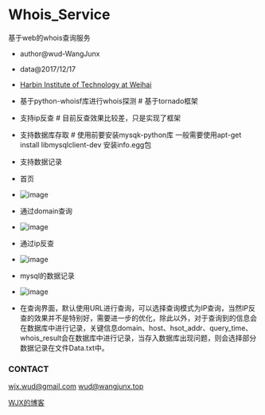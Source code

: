 # Whois_Service
基于web的whois查询服务
* author@wud-WangJunx
* data@2017/12/17
* [Harbin Institute of Technology at Weihai](http://www.hitwh.edu.cn)

* 基于python-whoisf库进行whois探测  #  基于tornado框架
* 支持ip反查  #  目前反查效果比较差，只是实现了框架
* 支持数据库存取  #  使用前要安装mysqk-python库 一般需要使用apt-get install libmysqlclient-dev 安装info.egg包
* 支持数据记录
* 首页
* ![image](https://github.com/WangJunx/Whois-Service/blob/master/index.png)
* 通过domain查询
* ![image](https://github.com/WangJunx/Whois-Service/blob/master/show.png)
* 通过ip反查
* ![image](https://github.com/WangJunx/Whois-Service/blob/master/ip_whois.png)
* mysql的数据记录
* ![image](https://github.com/WangJunx/Whois-Service/blob/master/mysql.png)
* 在查询界面，默认使用URL进行查询，可以选择查询模式为IP查询，当然IP反查的效果并不是特别好，需要进一步的优化，除此以外，对于查询到的信息会在数据库中进行记录，关键信息domain、host、hsot_addr、query_time、whois_result会在数据库中进行记录，当存入数据库出现问题，则会选择部分数据记录在文件Data.txt中。

### CONTACT

wjx.wud@gmail.com
wud@wangjunx.top

[WJX的博客](http://www.wangjunx.top)

